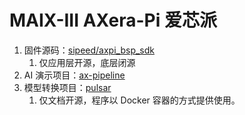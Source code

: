 # MAIX-III AXera-Pi 爱芯派

1. 固件源码：[sipeed/axpi_bsp_sdk](https://github.com/sipeed/axpi_bsp_sdk)
   1. 仅应用层开源，底层闭源
2. AI 演示项目：[ax-pipeline](https://github.com/AXERA-TECH/ax-pipeline)
3. 模型转换项目：[pulsar](https://github.com/AXERA-TECH/pulsar-docs)
   1. 仅文档开源，程序以 Docker 容器的方式提供使用。

